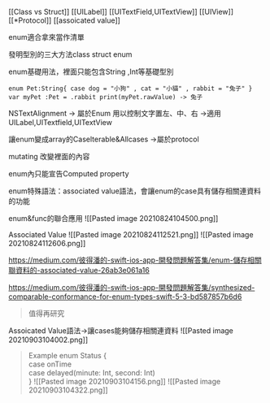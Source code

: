 [[Class vs Struct]]
[[UILabel]]
[[UITextField,UITextView]]
[[UIView]]
[[*Protocol]]
[[assoicated value]]

enum適合拿來當作清單

發明型別的三大方法class struct enum

enum基礎用法，裡面只能包含String ,Int等基礎型別

`enum Pet:String{
	case dog = "小狗" , cat = "小貓" , rabbit = "兔子"
}
var myPet :Pet = .rabbit
print(myPet.rawValue) -> 兔子
`

NSTextAlignment -> 屬於Enum
用以控制文字置左、中、右 ->適用UILabel,UITextfield,UITextView

讓enum變成array的Caselterable&Allcases ->屬於protocol

mutating 改變裡面的內容

enum內只能宣告Computed property


enum特殊語法：associated value語法，會讓enum的case具有儲存相關連資料的功能


enum&func的聯合應用
![[Pasted image 20210824104500.png]]


Associated Value
![[Pasted image 20210824112521.png]]
![[Pasted image 20210824112606.png]]

https://medium.com/彼得潘的-swift-ios-app-開發問題解答集/enum-儲存相關聯資料的-associated-value-26ab3e061a16

https://medium.com/彼得潘的-swift-ios-app-開發問題解答集/synthesized-comparable-conformance-for-enum-types-swift-5-3-bd587857b6d6

>值得再研究


Assoicated Value語法->讓cases能夠儲存相關連資料	
![[Pasted image 20210903104002.png]]

>Example
enum Status {  
	case onTime  
	case delayed(minute: Int, second: Int)  
}
![[Pasted image 20210903104156.png]]
![[Pasted image 20210903104322.png]]
